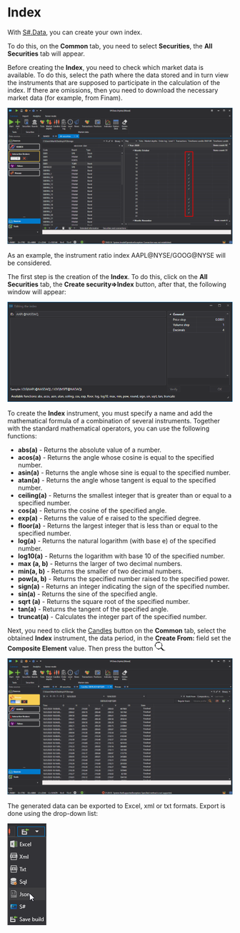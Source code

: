 # Index

With [S\#.Data](Hydra.md), you can create your own index.

To do this, on the **Common** tab, you need to select **Securities**, the **All Securities** tab will appear.

Before creating the **Index**, you need to check which market data is available. To do this, select the path where the data stored and in turn view the instruments that are supposed to participate in the calculation of the index. If there are omissions, then you need to download the necessary market data (for example, from Finam).

![HydraGluingCheckData](../images/HydraGluingCheckData.png)

As an example, the instrument ratio index AAPL@NYSE\/GOOG@NYSE will be considered.

The first step is the creation of the **Index**. To do this, click on the **All Securities** tab, the **Create security\=\>Index** button, after that, the following window will appear:

![hydra index sec](../images/hydra_index_sec.png)

To create the **Index** instrument, you must specify a name and add the mathematical formula of a combination of several instruments. Together with the standard mathematical operators, you can use the following functions:

- **abs(a)** \- Returns the absolute value of a number.
- **acos(a)** \- Returns the angle whose cosine is equal to the specified number.
- **asin(a)** \- Returns the angle whose sine is equal to the specified number.
- **atan(a)** \- Returns the angle whose tangent is equal to the specified number.
- **ceiling(a)** \- Returns the smallest integer that is greater than or equal to a specified number.
- **cos(a)** \- Returns the cosine of the specified angle.
- **exp(a)** \- Returns the value of e raised to the specified degree.
- **floor(a)** \- Returns the largest integer that is less than or equal to the specified number.
- **log(a)** \- Returns the natural logarithm (with base e) of the specified number.
- **log10(a)** \- Returns the logarithm with base 10 of the specified number.
- **max (a, b)** \- Returns the larger of two decimal numbers.
- **min(a, b)** \- Returns the smaller of two decimal numbers.
- **pow(a, b)** \- Returns the specified number raised to the specified power.
- **sign(a)** \- Returns an integer indicating the sign of the specified number.
- **sin(a)** \- Returns the sine of the specified angle.
- **sqrt (a)** \- Returns the square root of the specified number.
- **tan(a)** \- Returns the tangent of the specified angle.
- **truncat(a)** \- Calculates the integer part of the specified number.

Next, you need to click the [Candles](HydraExportCandles.md) button on the **Common** tab, select the obtained **Index** instrument, the data period, in the **Create From:** field set the **Composite Element** value. Then press the button ![hydra find](../images/hydra_find.png).

![hydra index candle](../images/hydra_index_candle.png)

The generated data can be exported to Excel, xml or txt formats. Export is done using the drop\-down list:

![hydra export](../images/hydra_export.png)
